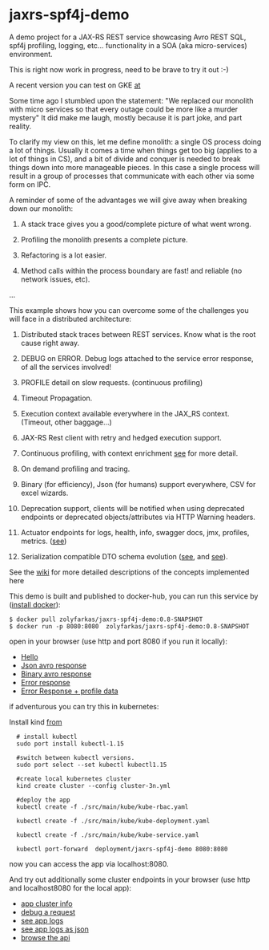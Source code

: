 # jaxrs-spf4j-demo
A demo project for  a JAX-RS REST service showcasing Avro REST SQL, spf4j profiling, logging, etc... functionality in a SOA (aka micro-services) environment.

This is right now work in progress, need to be brave to try it out :-)

A recent version you can test on GKE [at](https://demo.spf4j.org/apiBrowser)

Some time ago I stumbled upon the statement: "We replaced our monolith with micro services so that every outage could be more like a murder mystery"
It did make me laugh, mostly because it is part joke, and part reality.

To clarify my view on this, let me define monolith: a single OS process doing a lot of things.
Usually it comes a time when things get too big (applies to a lot of things in CS), and a bit of  divide and conquer is needed to break things down into more manageable pieces.
In this case a single process will result in a group of processes that communicate with each other via some form on IPC.

A reminder of some of the advantages we will give away when breaking down our monolith:

1) A stack trace gives you a good/complete picture of what went wrong.

2) Profiling the monolith presents a complete picture.

3) Refactoring is a lot easier.

4) Method calls within the process boundary are fast! and reliable (no network issues, etc).

...


This example shows how you can overcome some of the challenges you will face in a distributed architecture:

1) Distributed stack traces between REST services. Know what is the root cause right away.

2) DEBUG on ERROR. Debug logs attached to the  service error response, of all the services involved!

3) PROFILE detail on slow requests. (continuous profiling)

4) Timeout Propagation.

5) Execution context available everywhere in the JAX_RS context. (Timeout, other baggage...)

6) JAX-RS Rest client with retry and hedged execution support.

7) Continuous profiling, with context enrichment [see](https://github.com/zolyfarkas/jaxrs-spf4j-demo/wiki/ContinuousProfiling) for more detail.

8) On demand profiling and tracing.

9) Binary (for efficiency), Json (for humans) support everywhere, CSV for excel wizards.

10) Deprecation support, clients will be notified when using deprecated endpoints or deprecated objects/attributes via HTTP Warning headers.

11) Actuator endpoints  for logs, health, info, swagger docs, jmx, profiles, metrics. ([see](https://github.com/zolyfarkas/jaxrs-spf4j-demo/wiki/JaxRsActuator))

12) Serialization compatible DTO schema evolution ([see](https://github.com/zolyfarkas/jaxrs-spf4j-demo-schema), and [see](https://github.com/zolyfarkas/jaxrs-spf4j-demo/wiki/AvroReferences)).


See the [wiki](https://github.com/zolyfarkas/jaxrs-spf4j-demo/wiki) for more detailed descriptions of the concepts implemented here

This demo is built and published to docker-hub, you can run this service by ([install docker](https://docs.docker.com/install/)):

```
$ docker pull zolyfarkas/jaxrs-spf4j-demo:0.8-SNAPSHOT
$ docker run -p 8080:8080  zolyfarkas/jaxrs-spf4j-demo:0.8-SNAPSHOT
```

open in your browser (use http and port 8080 if you run it locally):

  * [Hello](https://demo.spf4j.org/helloResource/hello)
  * [Json avro response](https://demo.spf4j.org/example/records?_Accept=application/json)
  * [Binary avro response](https://demo.spf4j.org/example/records)
  * [Error response](https://demo.spf4j.org/helloResource/aError)
  * [Error Response + profile data](https://demo.spf4j.org/helloResource/slowBrokenHello?time=10)


if adventurous you can try this in kubernetes:

  Install kind [from](https://kind.sigs.k8s.io)


```
  # install kubectl
  sudo port install kubectl-1.15

  #switch between kubectl versions.
  sudo port select --set kubectl kubectl1.15

  #create local kubernetes cluster
  kind create cluster --config cluster-3n.yml

  #deploy the app
  kubectl create -f ./src/main/kube/kube-rbac.yaml
  
  kubectl create -f ./src/main/kube/kube-deployment.yaml

  kubectl create -f ./src/main/kube/kube-service.yaml

  kubectl port-forward  deployment/jaxrs-spf4j-demo 8080:8080

```
  now you can access the app via localhost:8080.

  And try out additionally some cluster endpoints in your browser (use http and  localhost8080 for the local app):

  * [app cluster info](https://demo.spf4j.org/info/cluster?_Accept=application/json)
  * [debug a request](https://demo.spf4j.org/info/cluster?_Accept=application/json&_log-level=DEBUG)
  * [see app logs](https://demo.spf4j.org/logs/cluster)
  * [see app logs as json](https://demo.spf4j.org/logs/cluster?_Accept=application/json)
  * [browse the api](https://demo.spf4j.org/apiBrowser)
